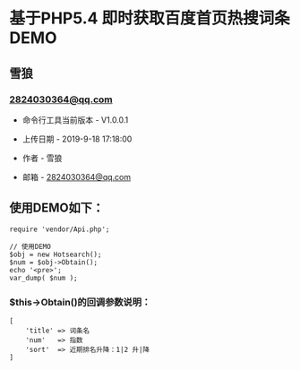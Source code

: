 基于PHP5.4 即时获取百度首页热搜词条 DEMO
===============================================
雪狼
-----------------------------------------------

### 2824030364@qq.com 


+ 命令行工具当前版本 - V1.0.0.1

+ 上传日期 - 2019-9-18 17:18:00

+ 作者 - 雪狼

+ 邮箱 - 2824030364@qq.com                                                                                                                    


## 使用DEMO如下：


```
require 'vendor/Api.php';

// 使用DEMO
$obj = new Hotsearch();
$num = $obj->Obtain();
echo '<pre>';
var_dump( $num );
````


### $this->Obtain()的回调参数说明：


``` 
[
    'title' => 词条名
    'num'   => 指数
    'sort'  => 近期排名升降：1|2 升|降
]
```
